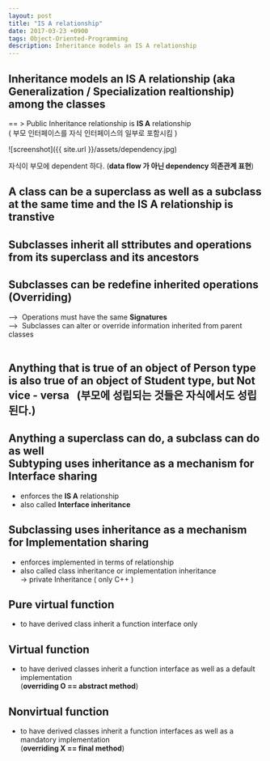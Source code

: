 ```yaml
---
layout: post
title: "IS A relationship"
date: 2017-03-23 +0900
tags: Object-Oriented-Programming
description: Inheritance models an IS A relationship
---
```


Inheritance models an IS A relationship (aka Generalization / Specialization realtionship) among the classes
---------------

== > Public Inheritance relationship is **IS A** relationship<br>
( 부모 인터페이스를 자식 인터페이스의 일부로 포함시킴 )

![screenshot]({{ site.url }}/assets/dependency.jpg)

자식이 부모에 dependent 하다. (**data flow 가 아닌 dependency 의존관계 표현**)

A class can be a superclass as well as a subclass at the same time and the IS A  relationship is transtive
---------------
Subclasses inherit all sttributes and operations from its superclass and its ancestors
---------------

Subclasses can be redefine inherited operations (**Overriding**)
---------------
-->&nbsp;&nbsp;Operations must have the same **Signatures**<br>
-->&nbsp;&nbsp;Subclasses can alter or override information inherited from parent classes
<br>
<br>

Anything that is true of an object of Person type is also true of an object of Student type, but Not vice - versa &nbsp;&nbsp;(부모에 성립되는 것들은 자식에서도 성립된다.)
----------------
Anything a superclass can do, a subclass can do as well
<br>
Subtyping uses inheritance as a mechanism for **Interface sharing**
----------------
- enforces the **IS A** relationship
- also called **Interface inheritance**

Subclassing uses inheritance as a mechanism for Implementation sharing
-----------------
- enforces implemented in terms of relationship
- also called class inheritance or implementation inheritance<br>-> private Inheritance ( only C++ )

Pure virtual function
-------------------
- to have derived class inherit a function interface only

Virtual function
---------------
- to have derived classes inherit a function interface as well as a default implementation<br> (**overriding O == abstract method**)

Nonvirtual function
-----------------
- to have derived classes inherit a function interfaces as well as a mandatory implementation<br>(**overriding X == final method**)


